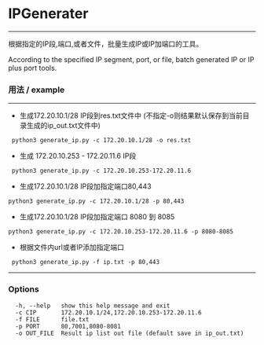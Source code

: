 # IPGenerater

- - - -

根据指定的IP段,端口,或者文件，批量生成IP或IP加端口的工具。

According to the specified IP segment, port, or file, batch generated IP or IP plus port tools.


### 用法 / example

- - - -

* 生成172.20.10.1/28 IP段到res.txt文件中 (不指定-o则结果默认保存到当前目录生成的ip_out.txt文件中)

```
 python3 generate_ip.py -c 172.20.10.1/28 -o res.txt
```

* 生成 172.20.10.253 - 172.20.11.6 IP段

```
 python3 generate_ip.py -c 172.20.10.253-172.20.11.6
```

* 生成172.20.10.1/28  IP段加指定端口80,443

```
python3 generate_ip.py -c 172.20.10.1/28 -p 80,443
```

*  生成172.20.10.1/28  IP段加指定端口 8080 到 8085

```
python3 generate_ip.py -c 172.20.10.253-172.20.11.6 -p 8080-8085
```

* 根据文件内url或者IP添加指定端口

```
 python3 generate_ip.py -f ip.txt -p 80,443
```


- - - -

### Options

```
  -h, --help   show this help message and exit
  -c CIP       172.20.10.1/24,172.20.10.253-172.20.11.6
  -f FILE      file.txt
  -p PORT      80,7001,8080-8081
  -o OUT_FILE  Result ip list out file (default save in ip_out.txt)
```
